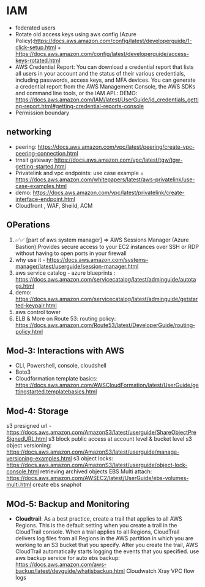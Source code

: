 # IAM 
- federated users
- Rotate old access keys using aws config (Azure Policy):https://docs.aws.amazon.com/config/latest/developerguide/1-click-setup.html + https://docs.aws.amazon.com/config/latest/developerguide/access-keys-rotated.html
- AWS Credential Report: You can download a credential report that lists all users in your account and the status of their various credentials, including passwords, access keys, and MFA devices. You can generate a credential report from the AWS Management Console, the AWS SDKs and command line tools, or the IAM API.: DEMO: https://docs.aws.amazon.com/IAM/latest/UserGuide/id_credentials_getting-report.html#getting-credential-reports-console
- Permission boundary
## networking 
- peering: https://docs.aws.amazon.com/vpc/latest/peering/create-vpc-peering-connection.html
- trnsit gateway: https://docs.aws.amazon.com/vpc/latest/tgw/tgw-getting-started.html
- Privatelink and vpc endpoints: use case example = https://docs.aws.amazon.com/whitepapers/latest/aws-privatelink/use-case-examples.html
- demo: https://docs.aws.amazon.com/vpc/latest/privatelink/create-interface-endpoint.html
- Cloudfront , WAF, Sheild, ACM
## OPerations 
1. ✅✅ [part of aws system manager] => AWS Sessions Manager (Azure Bastion):Provides secure access to your EC2 instances over SSH or RDP without having to open ports in your firewall
2. why use it - https://docs.aws.amazon.com/systems-manager/latest/userguide/session-manager.html
3. aws service catalog - azure blueprints : https://docs.aws.amazon.com/servicecatalog/latest/adminguide/autotags.html
4. demo: https://docs.aws.amazon.com/servicecatalog/latest/adminguide/getstarted-keypair.html
5. aws control tower
6. ELB & More on Route 53:
routing policy: https://docs.aws.amazon.com/Route53/latest/DeveloperGuide/routing-policy.html

## Mod-3: Interactions with AWS
- CLI, Powershell, console, cloudshell
- Boto3
- Cloudformation template basics: https://docs.aws.amazon.com/AWSCloudFormation/latest/UserGuide/gettingstarted.templatebasics.html

## Mod-4: Storage 
s3 presigned url - https://docs.aws.amazon.com/AmazonS3/latest/userguide/ShareObjectPreSignedURL.html
s3 block public access at account level & bucket level
s3 object versioning: https://docs.aws.amazon.com/AmazonS3/latest/userguide/manage-versioning-examples.html
s3 object locks: https://docs.aws.amazon.com/AmazonS3/latest/userguide/object-lock-console.html
retrieving archived objects
EBS Multi attach: https://docs.aws.amazon.com/AWSEC2/latest/UserGuide/ebs-volumes-multi.html
create ebs snaphot

## MOd-5: Backup and Monitoring
- **Cloudtrail**: As a best practice, create a trail that applies to all AWS Regions. This is the default setting when you create a trail in the CloudTrail console. When a trail applies to all Regions, CloudTrail delivers log files from all Regions in the AWS partition in which you are working to an S3 bucket that you specify. After you create the trail, AWS CloudTrail automatically starts logging the events that you specified.
use aws backup service for auto ebs backup: https://docs.aws.amazon.com/aws-backup/latest/devguide/whatisbackup.html
Cloudwatch
Xray
VPC flow logs
